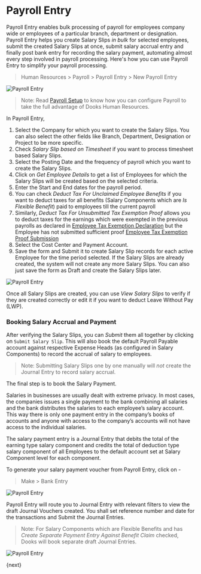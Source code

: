 <!-- add-breadcrumbs -->
# Payroll Entry

Payroll Entry enables bulk processing of payroll for employees company wide or employees of a particular branch, department or designation. Payroll Entry helps you create Salary Slips _in bulk_ for selected employees, submit the created Salary Slips at once, submit salary accrual entry and finally post bank entry for recording the salary payment, automating almost every step involved in payroll processing. Here's how you can use Payroll Entry to simplify your payroll processing.

> Human Resources > Payroll > Payroll Entry > New Payroll Entry

<img class="screenshot" alt="Payroll Entry" src="/docs/assets/img/human-resources/payroll-entry.png">

> Note: Read [Payroll Setup](/dooks/human-resources/payroll/payroll-setup.md) to know how you can configure Payroll to take the full advantage of Dooks Human Resources.

In Payroll Entry,

1. Select the Company for which you want to create the Salary Slips. You can also select the other fields like Branch, Department, Designation or Project to be more specific.
2. Check _Salary Slip based on Timesheet_ if you want to process timesheet based Salary Slips.
3. Select the Posting Date and the frequency of payroll which you want to create the Salary Slips.
4. Click on _Get Employee Details_ to get a list of Employees for which the Salary Slips will be created based on the selected criteria.
5. Enter the Start and End dates for the payroll period.
6. You can check _Deduct Tax For Unclaimed Employee Benefits_ if you want to deduct taxes for all benefits (Salary Components which are _Is Flexible Benefit_) paid to employees till the current payroll
7. Similarly, _Deduct Tax For Unsubmitted Tax Exemption Proof_ allows you to deduct taxes for the earnings which were exempted in the previous payrolls as declared in [Employee Tax Exemption Declaration](/dooks/human-resources/payroll/employee-tax-exemption-declaration.md) but the Employee has not submitted sufficient proof [Employee Tax Exemption Proof Submission](/dooks/human-resources/payroll/employee-tax-exemption-proof-submission.md)
8. Select the Cost Center and Payment Account.
9. Save the form and Submit it to create Salary Slip records for each active Employee for the time period selected. If the Salary Slips are already created, the system will not create any more Salary Slips. You can also just save the form as Draft and create the Salary Slips later.

<img class="screenshot" alt="Payroll Entry" src="/docs/assets/img/human-resources/created-payroll.png">

Once all Salary Slips are created, you can use _View Salary Slips_ to verify if they are created correctly or edit it if you want to deduct Leave Without Pay (LWP).

### Booking Salary Accrual and Payment

After verifying the Salary Slips, you can _Submit_ them all together by clicking on `Submit Salary Slip`. This will also book the default Payroll Payable account against respective Expense Heads (as configured in Salary Components) to record the accrual of salary to employees.

> Note: Submitting Salary Slips one by one manually will _not_ create the Journal Entry to record salary accrual.

The final step is to book the Salary Payment.

Salaries in businesses are usually dealt with extreme privacy. In most cases, the companies issues a single payment to the bank combining all salaries and the bank distributes the salaries to each employee’s salary account. This way there is only one payment entry in the company’s books of accounts and anyone with access to the company’s accounts will not have access to the individual salaries.

The salary payment entry is a Journal Entry that debits the total of the earning type salary component and credits the total of deduction type salary component of all Employees to the default account set at Salary Component level for each component.

To generate your salary payment voucher from Payroll Entry, click on -
> Make > Bank Entry

<img class="screenshot" alt="Payroll Entry" src="/docs/assets/img/human-resources/payroll-make-bank-entry.png">

Payroll Entry will route you to Journal Entry with relevant filters to view the draft Journal Vouchers created. You shall set reference number and date for the transactions and Submit the Journal Entries.

>Note: For Salary Components which are Flexible Benefits and has _Create Separate Payment Entry Against Benefit Claim_ checked, Dooks will book separate draft Journal Entries.

<img class="screenshot" alt="Payroll Entry" src="/docs/assets/img/human-resources/payroll-journal-entry.png">

{next}
